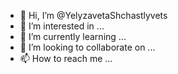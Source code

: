 - 👋 Hi, I’m @YelyzavetaShchastlyvets
- 👀 I’m interested in ...
- 🌱 I’m currently learning ...
- 💞️ I’m looking to collaborate on ...
- 📫 How to reach me ...

<!---
YelyzavetaShchastlyvets/YelyzavetaShchastlyvets is a ✨ special ✨ repository because its `README.md` (this file) appears on your GitHub profile.
You can click the Preview link to take a look at your changes.
--->
